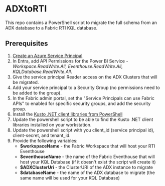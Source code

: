 # ADXtoRTI
This repo contains a PowerShell script to migrate the full schema from an ADX database to a Fabric RTI KQL database.

## Prerequisites
1.  [Create an Azure Service Principal](https://learn.microsoft.com/en-us/entra/identity-platform/howto-create-service-principal-portal)
2.  In Entra, add API Permissions for the Power BI Service - <i>Workspace.ReadWrite.All, Eventhouse.ReadWrite.All, KQLDatabase.ReadWrite.All</i>.
3.  Give the service principal Reader access on the ADX Clusters that will be migrated.
4.  Add your service principal to a Security Group (no permissions need to be added to the group).
5.  In the Fabric admin portal, set the "Service Principals can use Fabric APIs" to enabled for specific security groups, and add the security group.
6.  Install the [Kusto .NET client libraries from PowerShell](https://learn.microsoft.com/en-us/kusto/api/powershell/powershell?view=microsoft-fabric&tabs=user)
7.  Update the powershell script to be able to find the Kusto .NET client libraries installed on your workstation.
8.  Update the powershell script with you client_id (service principal id), client-secret, and tenant_id.
9.  Provide the following variables:
    -  **$workspaceName** - the Fabric Workspace that will host your RTI Eventhouse
    -  **$eventhouseName** - the name of the Fabric Eventhouse that will host your KQL Database (if it doesn't exist the script will create it)
    -  **$ADXClusterUri** - the ClusterURI of the ADX instance to migrate
    -  **$databaseName** - the name of the ADX database to migrate (the same name will be used for your KQL Database)
    

